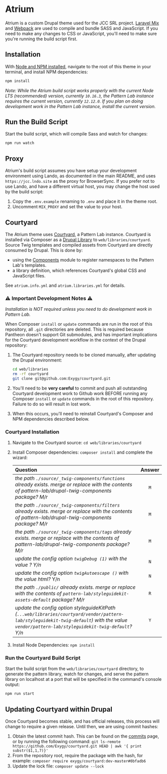 # Atrium

Atrium is a custom Drupal theme used for the JCC SRL project. [Laravel Mix](https://laravel-mix.com) and [Webpack](https://webpack.js.org) are used to compile and bundle SASS and JavaScript. If you need to make any changes to CSS or JavaScript, you'll need to make sure you're running the build script first.

## Installation

With [Node and NPM installed](https://docs.npmjs.com/downloading-and-installing-node-js-and-npm), navigate to the root of this theme in your terminal, and install NPM dependencies:

```sh
npm install
```

_Note: While the Atrium build script works properly with the current Node LTS (recommended) version, currently `10.16.3`, the Pattern Lab instance requires the current version, currently `12.12.0`. If you plan on doing development work in the Pattern Lab instance, install the current version._

## Run the Build Script

Start the build script, which will compile Sass and watch for changes:

```sh
npm run watch
```

## Proxy

Atrium's build script assumes you have setup your development environment using Lando, as documented in the main README, and uses `https://jcc.lndo.site` as the proxy for BrowserSync. If you prefer not to use Lando, and have a different virtual host, you may change the host used by the build script:

1. Copy the `.env.example` renaming to `.env` and place it in the theme root.
2. Uncomment `MIX_PROXY` and set the value to your host.

## Courtyard

The Atrium theme uses [Courtyard](https://github.com/Exygy/courtyard), a Pattern Lab instance. Courtyard is installed via Composer as a [Drupal Library](https://www.drupal.org/docs/8/theming/adding-stylesheets-css-and-javascript-js-to-a-drupal-8-theme) to `web/libraries/courtyard`. Source Twig templates and compiled assets from Courtyard are directly consumed by Drupal. This is done by:

- using the [Components](https://www.drupal.org/project/components) module to register namespaces to the Pattern Lab's templates.
- a library definition, which references Courtyard's global CSS and JavaScript files.

See `atrium.info.yml` and `atrium.libraries.yml` for details.

### ⚠️ Important Development Notes ⚠️

_Installation is NOT required unless you need to do development work in Pattern Lab._

When Composer `install` or `update` commands are run in the root of this repository, all `.git` directories are deleted. This is required because Pantheon doesn't support Git submodules, and has important implications for the Courtyard development workflow in the context of the Drupal repository:

1. The Courtyard repository needs to be cloned manually, after updating the Drupal environment:

    ```sh
    cd web/libraries
    rm -rf courtyard
    git clone git@github.com:Exygy/courtyard.git
    ```

2. You'll need to be **very careful** to commit and push all outstanding Courtyard development work to Github work BEFORE running any Composer `install` or `update` commands in the root of this repository. Failure to do so will result in lost work.

3. When this occurs, you'll need to reinstall Courtyard's Composer and NPM dependencies described below.

### Courtyard Installation

1. Navigate to the Courtyard source: `cd web/libraries/courtyard`
2. Install Composer dependencies: `composer install` and complete the wizard:

    | Question | Answer |
    | :------- | :----: |
    | _the path `./source/_twig-components/functions` already exists. merge or replace with the contents of pattern-lab/drupal-twig-components package? M/r_ | `M` |
    | _the path `./source/_twig-components/filters` already exists. merge or replace with the contents of pattern-lab/drupal-twig-components package? M/r_ | `M` |
    | _the path `./source/_twig-components/tags` already exists. merge or replace with the contents of pattern-lab/drupal-twig-components package? M/r_ | `M` |
    | _update the config option `twigDebug (1)` with the value ? Y/n_ | `N` |
    | _update the config option `twigAutoescape ()` with the value html?_ Y/n | `N` |
    | _the path `./public/` already exists. merge or replace with the contents of `pattern-lab/styleguidekit-assets-default` package? M/r_ | `R` |
    | _update the config option styleguideKitPath (`...web/libraries/courtyard/vendor/pattern-lab/styleguidekit-twig-default`) with the value `vendor/pattern-lab/styleguidekit-twig-default`? Y/n_ | `Y` |

3. Install Node Dependencies: `npm install`

### Run the Courtyard Build Script

Start the build script from the `web/libraries/courtyard` directory, to generate the pattern library, watch for changes, and serve the pattern library on localhost at a port that will be specified in the command's console output:

```sh
npm run start
```

## Updating Courtyard within Drupal

Once Courtyard becomes stable, and has official releases, this process will change to require a given release. Until then, we are using commit hashes:

1. Obtain the latest commit hash. This can be found on the [commits](https://github.com/Exygy/courtyard/commits/master) page, or by running the following command: `git ls-remote https://github.com/Exygy/courtyard.git HEAD | awk '{ print substr($1,1,7)}'`
2. From the repository root, require the package with the hash, for example: `composer require exygy/courtyard:dev-master#0bfadb6`
3. Update the lock file: `composer update --lock`
